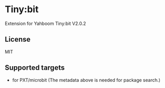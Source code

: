 # Tiny:bit

Extension for Yahboom Tiny:bit V2.0.2

## License

MIT

## Supported targets

* for PXT/microbit
(The metadata above is needed for package search.)
